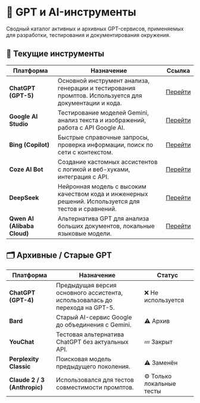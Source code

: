 # 🧠 GPT и AI-инструменты

Сводный каталог активных и архивных GPT-сервисов, применяемых для разработки, тестирования и документирования окружения.

## 🧩 Текущие инструменты

| Платформа                   | Назначение                                                                                            | Ссылка                                  |
|-----------------------------|-------------------------------------------------------------------------------------------------------|-----------------------------------------|
| **ChatGPT (GPT-5)**         | Основной инструмент анализа, генерации и тестирования промптов. Используется для документации и кода. | [Перейти](https://chat.openai.com/)     |
| **Google AI Studio**        | Тестирование моделей Gemini, анализ текста и изображений, работа с API Google AI.                     | [Перейти](https://aistudio.google.com/) |
| **Bing (Copilot)**          | Быстрые справочные запросы, проверка информации, поиск по сети с контекстом.                          | [Перейти](https://www.bing.com/chat)    |
| **Coze AI Bot**             | Создание кастомных ассистентов с логикой и веб-хуками, интеграция с API.                              | [Перейти](https://www.coze.com/)        |
| **DeepSeek**                | Нейронная модель с высоким качеством кода и инженерных решений. Используется для тестов и сравнений.  | [Перейти](https://chat.deepseek.com/)   |
| **Qwen AI (Alibaba Cloud)** | Альтернатива GPT для анализа больших документов, локальные языковые модели.                           | [Перейти](https://chat.qwen.ai/)        |

## 🗂️ Архивные / Старые GPT

| Платформа                    | Назначение                                                                   | Статус                    |
|------------------------------|------------------------------------------------------------------------------|---------------------------|
| **ChatGPT (GPT-4)**          | Предыдущая версия основного ассистента, использовалась до перехода на GPT-5. | ❌ Не используется         |
| **Bard**                     | Старый AI-сервис Google до объединения с Gemini.                             | ⚠️ Архив                  |
| **YouChat**                  | Тестовая альтернатива ChatGPT без актуальных API.                            | 💤 Закрыт                 |
| **Perplexity Classic**       | Поисковая модель предыдущего поколения.                                      | ⚠️ Заменён                |
| **Claude 2 / 3 (Anthropic)** | Использовался для тестов совместимости промптов.                             | ⚙️ Только локальные тесты |

